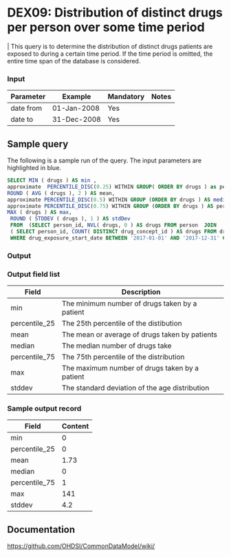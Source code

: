 # DEX09: Distribution of distinct drugs per person over some time period

| This query is to determine the distribution of distinct drugs patients are exposed to during a certain time period. If the time period is omitted, the entire time span of the database is considered.

### Input

|  Parameter |  Example |  Mandatory |  Notes |
| --- | --- | --- | --- |
| date from | 01-Jan-2008 | Yes |   |
| date to | 31-Dec-2008 | Yes |   | 

## Sample query
The following is a sample run of the query. The input parameters are highlighted in  blue.  

```sql
SELECT MIN ( drugs ) AS min , 
approximate  PERCENTILE_DISC(0.25) WITHIN GROUP( ORDER BY drugs ) as percentile_25, 
ROUND ( AVG ( drugs ), 2 ) AS mean, 
approximate PERCENTILE_DISC(0.5) WITHIN GROUP (ORDER BY drugs ) AS median , 
approximate PERCENTILE_DISC(0.75) WITHIN GROUP (ORDER BY drugs ) AS percential_75, 
MAX ( drugs ) AS max, 
 ROUND ( STDDEV ( drugs ), 1 ) AS stdDev 
 FROM  (SELECT person_id, NVL( drugs, 0 ) AS drugs FROM person  JOIN 
 ( SELECT person_id, COUNT( DISTINCT drug_concept_id ) AS drugs FROM drug_exposure 
 WHERE drug_exposure_start_date BETWEEN '2017-01-01' AND '2017-12-31' GROUP BY person_id ) USING( person_id ) );
```

### Output


### Output field list

| Field |  Description |
| --- | --- | 
| min | The minimum number of drugs taken by a patient |
| percentile_25 | The 25th percentile of the distibution |
| mean | The mean or average of drugs taken by patients |
| median | The median number of drugs take |
| percentile_75 | The 75th percentile of the distribution |
| max | The maximum number of drugs taken by a patient |
| stddev | The standard deviation of the age distribution |


### Sample output record

| Field |  Content |
| --- | --- |
| min | 0 |
| percentile_25 | 0 |
| mean | 1.73 |
| median | 0 |
| percentile_75 | 1 |
| max | 141 |
| stddev | 4.2 |

## Documentation
https://github.com/OHDSI/CommonDataModel/wiki/
